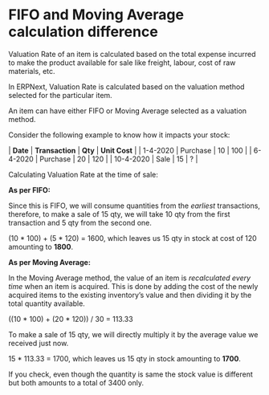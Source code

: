 
# FIFO and Moving Average calculation difference



Valuation Rate of an item is calculated based on the total expense incurred to make the product available for sale like freight, labour, cost of raw materials, etc.

In ERPNext, Valuation Rate is calculated based on the valuation method selected for the particular item. 

An item can have either FIFO or Moving Average selected as a valuation method. 

Consider the following example to know how it impacts your stock:



| **Date** | **Transaction** | **Qty** | **Unit Cost** |
| 1-4-2020 | Purchase | 10 | 100 |
| 6-4-2020 | Purchase | 20 | 120 |
| 10-4-2020 | Sale | 15 | ? |

  
Calculating Valuation Rate at the time of sale:

**As per FIFO:**

Since this is FIFO, we will consume quantities from the *earliest* transactions, therefore, to make a sale of 15 qty, we will take 10 qty from the first transaction and 5 qty from the second one. 

(10 \* 100) + (5 \* 120) = 1600, which leaves us 15 qty in stock at cost of 120 amounting to **1800**.

**As per Moving Average:**

In the Moving Average method, the value of an item is *recalculated* *every time* when an item is acquired. This is done by adding the cost of the newly acquired items to the existing inventory’s value and then dividing it by the total quantity available. 

((10 \* 100) + (20 \* 120)) / 30 = 113.33

To make a sale of 15 qty, we will directly multiply it by the average value we received just now. 

15 \* 113.33 = 1700, which leaves us 15 qty in stock amounting to **1700**.

If you check, even though the quantity is same the stock value is different but both amounts to a total of 3400 only.  




